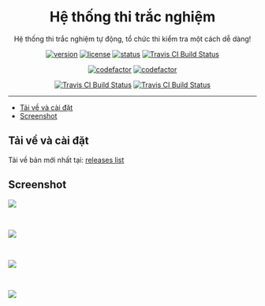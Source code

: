 <div align="center">

# Hệ thống thi trắc nghiệm

Hệ thống thi trắc nghiệm tự động, tổ chức thi kiểm tra một cách dễ dàng!

[![version](https://img.shields.io/github/v/tag/belivipro9x99/thi-trac-nghiem?color=brown&label=version&style=for-the-badge)](https://github.com/belivipro9x99/themis-webinterface/releases/)
[![license](https://img.shields.io/badge/license-MIT-orange.svg?longCache=true&style=for-the-badge)](https://github.com/belivipro9x99/thi-trac-nghiem/blob/master/LICENSE)
[![status](https://img.shields.io/badge/status-testing-blue.svg?longCache=true&style=for-the-badge)]()
[![Travis CI Build Status](https://img.shields.io/travis/belivipro9x99/thi-trac-nghiem.svg?style=for-the-badge)](https://travis-ci.org/belivipro9x99/thi-trac-nghiem)

[![codefactor](https://www.codefactor.io/repository/github/belivipro9x99/thi-trac-nghiem/badge/master?style=for-the-badge)](https://www.codefactor.io/repository/github/belivipro9x99/thi-trac-nghiem)
[![codefactor](https://www.codefactor.io/repository/github/belivipro9x99/thi-trac-nghiem/badge/indev?style=for-the-badge)](https://www.codefactor.io/repository/github/belivipro9x99/thi-trac-nghiem/overview/indev)

[![Travis CI Build Status](https://img.shields.io/travis/belivipro9x99/thi-trac-nghiem/master.svg?label=master&style=for-the-badge)](https://travis-ci.org/belivipro9x99/thi-trac-nghiem)
[![Travis CI Build Status](https://img.shields.io/travis/belivipro9x99/thi-trac-nghiem/indev.svg?label=indev&style=for-the-badge)](https://travis-ci.org/belivipro9x99/thi-trac-nghiem)

</div>

---

- [Tải về và cài đặt](#tải-về-và-cài-đặt)
- [Screenshot](#screenshot)

## Tải về và cài đặt

Tải về bản mới nhất tại: [releases list](https://github.com/belivipro9x99/thi-trac-nghiem/releases)

## Screenshot

<img align="center" src="https://lh3.googleusercontent.com/Iy0KFpnkG4ut80FmEXcT387wT0N9YHKvGobuU8GvoEtPHQcFKhPKm2Ctyt8XVEhOhwqfsmsNQ6vGDEkoEU4bhUlREsJsPqEGAK2-KmkYQASet5rpaUaw_u0mjAETFe0fVEr5oEKJsA=w2400">

&nbsp;

<img align="center" src="https://lh3.googleusercontent.com/ALsKX7W0h9Inz0TBhI_fjCYjAC8Lq2LgCP3dOi0si68vXjCEkZFcllUxSNLgMv07SCOtxQ7M4oGjDbS8xZGm-2p8JZG7sgopeMmmV8gdWgQitnS2Z6rFFEfLntVE2CmUVaiwdVAyfw=w2400">

&nbsp;

<img align="center" src="https://lh3.googleusercontent.com/pksDgXtwhBUOBI6vW77HiwwqYfTJ3zvgONuLeNR5UPsckTtxtrc-OxlvrEl1SxLpyCfX7OgnQJUWBHWE1G8llAXAFBqn-wtA7tjWwP9zxCLtErZrP9aunPjRmk6leM4jmfoP4Jc2DQ=w2400">

&nbsp;

<img align="center" src="https://lh3.googleusercontent.com/RyXEbqpzcrbb2IAo5xTB6NJ0McNzNq8fQGM0b9O-E2iEPdW3jmfRDdpY7vM3FiTzLOik7frG22XTXGSKN1_Yo1VOF0KgIjShZJuKj3C4Sd8XFWwNXRjLc1qmRoyZB66ExR-JUOX1jQ=w2400">